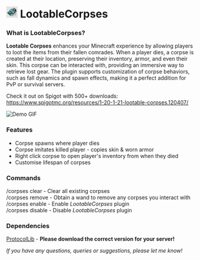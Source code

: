 # <img src="./resources/icon.png" alt="icon" style="width:30px;height:30px;"></img> LootableCorpses

### What is LootableCorpses?
**Lootable Corpses** enhances your Minecraft experience by allowing players to loot the items from their fallen comrades.
When a player dies, a corpse is created at their location, preserving their inventory, armor, and even their skin.
This corpse can be interacted with, providing an immersive way to retrieve lost gear.
The plugin supports customization of corpse behaviors, such as fall dynamics and spawn effects, making it a perfect addition for PvP or survival servers.

Check it out on Spigot with 500+ downloads: https://www.spigotmc.org/resources/1-20-1-21-lootable-corpses.120407/

![Demo GIF](./resources/demo.gif)

### Features
 - Corpse spawns where player dies
 - Corpse imitates killed player - copies skin & worn armor
 - Right click corpse to open player's inventory from when they died
 - Customise lifespan of corpses

### Commands
/corpses clear - Clear all existing corpses  
/corpses remove - Obtain a wand to remove any corpses you interact with  
/corpses enable - Enable _LootableCorpses_ plugin  
/corpses disable - Disable _LootableCorpses_ plugin  

### Dependencies
<a href="https://www.spigotmc.org/resources/protocollib.1997/">ProtocolLib</a> - **Please download the correct version for your server!**

_If you have any questions, queries or suggestions, please let me know!_
